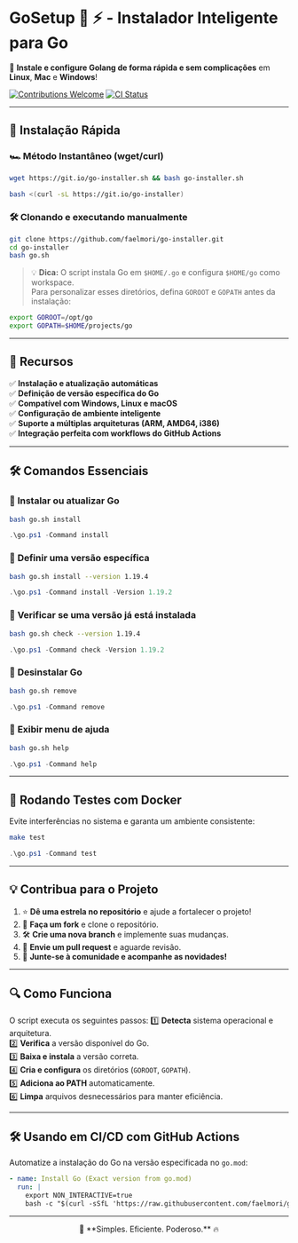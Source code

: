 # **GoSetup 🐹 ⚡ - Instalador Inteligente para Go**

🚀 **Instale e configure Golang de forma rápida e sem complicações** em **Linux**, **Mac** e **Windows**!

[![Contributions Welcome](https://img.shields.io/badge/contributions-welcome-brightgreen.svg?style=flat)](https://github.com/faelmori/go-installer)
[![CI Status](https://github.com/faelmori/go-installer/actions/workflows/test.yml/badge.svg)](https://github.com/faelmori/go-installer/actions/workflows/test.yml)

---

## 🚀 **Instalação Rápida**
### 🏎️ **Método Instantâneo (wget/curl)**
```bash
wget https://git.io/go-installer.sh && bash go-installer.sh
```
```bash
bash <(curl -sL https://git.io/go-installer)
```

### 🛠️ **Clonando e executando manualmente**
```bash
git clone https://github.com/faelmori/go-installer.git
cd go-installer
bash go.sh
```

> 💡 **Dica:** O script instala Go em `$HOME/.go` e configura `$HOME/go` como workspace.  
> Para personalizar esses diretórios, defina `GOROOT` e `GOPATH` antes da instalação:
```bash
export GOROOT=/opt/go
export GOPATH=$HOME/projects/go
```

---

## 🎯 **Recursos**
✅ **Instalação e atualização automáticas**  
✅ **Definição de versão específica do Go**  
✅ **Compatível com Windows, Linux e macOS**  
✅ **Configuração de ambiente inteligente**  
✅ **Suporte a múltiplas arquiteturas (ARM, AMD64, i386)**  
✅ **Integração perfeita com workflows do GitHub Actions**  

---

## 🛠️ **Comandos Essenciais**
### 🔹 **Instalar ou atualizar Go**
```bash
bash go.sh install
```
```powershell
.\go.ps1 -Command install
```

### 🔹 **Definir uma versão específica**
```bash
bash go.sh install --version 1.19.4
```
```powershell
.\go.ps1 -Command install -Version 1.19.2
```

### 🔹 **Verificar se uma versão já está instalada**
```bash
bash go.sh check --version 1.19.4
```
```powershell
.\go.ps1 -Command check -Version 1.19.2
```

### 🔹 **Desinstalar Go**
```bash
bash go.sh remove
```
```powershell
.\go.ps1 -Command remove
```

### 🔹 **Exibir menu de ajuda**
```bash
bash go.sh help
```
```powershell
.\go.ps1 -Command help
```

---

## 🐳 **Rodando Testes com Docker**
Evite interferências no sistema e garanta um ambiente consistente:
```bash
make test
```
```powershell
.\go.ps1 -Command test
```

---

## 💡 **Contribua para o Projeto**
1. ⭐ **Dê uma estrela no repositório** e ajude a fortalecer o projeto!  
2. 🔄 **Faça um fork** e clone o repositório.  
3. 🛠️ **Crie uma nova branch** e implemente suas mudanças.  
4. 📌 **Envie um pull request** e aguarde revisão.  
5. 🎉 **Junte-se à comunidade e acompanhe as novidades!**  

---

## 🔍 **Como Funciona**
O script executa os seguintes passos:
1️⃣ **Detecta** sistema operacional e arquitetura.  
2️⃣ **Verifica** a versão disponível do Go.  
3️⃣ **Baixa e instala** a versão correta.  
4️⃣ **Cria e configura** os diretórios (`GOROOT`, `GOPATH`).  
5️⃣ **Adiciona ao PATH** automaticamente.  
6️⃣ **Limpa** arquivos desnecessários para manter eficiência.  

---

## 🛠️ **Usando em CI/CD com GitHub Actions**
Automatize a instalação do Go na versão especificada no `go.mod`:

```yaml
- name: Install Go (Exact version from go.mod)
  run: |
    export NON_INTERACTIVE=true
    bash -c "$(curl -sSfL 'https://raw.githubusercontent.com/faelmori/go-installer/main/go.sh')" -s --version "$(grep '^go ' go.mod | awk '{print $2}')"
```

---

<p align="center">🚀 **Simples. Eficiente. Poderoso.** 🔥</p>
